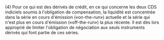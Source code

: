 (4) Pour ce qui est des dérivés de crédit, en ce qui concerne les deux CDS indiciels soumis à l'obligation de compensation, la liquidité est concentrée dans la série en cours d'émission («on-the-run») actuelle et la série qui n'est plus en cours d'émission («off-the-run») la plus récente. Il est dès lors approprié de limiter l'obligation de négociation aux seuls instruments dérivés qui font partie de ces séries.